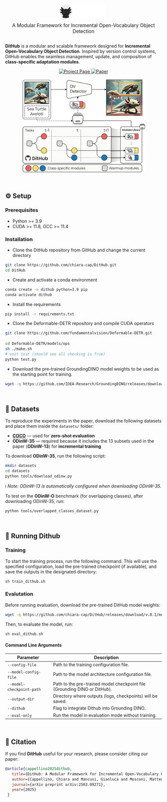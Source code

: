 <p align="center">
  <img src=".asset/dithub_logo.png" alt="DitHub Logo" width="150" style="vertical-align: middle;"/> &nbsp;
</p>


<p align="center">
  <span style="font-size: 1.1em;">A Modular Framework for Incremental Open-Vocabulary Object Detection</span>
</p>


##

**DitHub** is a modular and scalable framework designed for **Incremental Open-Vocabulary Object Detection**. Inspired by version control systems, DitHub enables the seamless management, update, and composition of **class-specific adaptation modules**.


<p align="center">
  <a href="https://aimagelab.github.io/DitHub">
    <img alt="Project Page" src="https://img.shields.io/badge/Project-Page-blue?style=flat&logo=github">
  </a>
  <a href="https://arxiv.org/abs/2503.09271">
    <img alt="Paper" src="https://img.shields.io/badge/arXiv-2503.09271-B31B1B?style=flat&logo=arxiv">
  </a>
  <br><br>
  <img src=".asset/intro.png" alt="DitHub Overview" width="400"/>
</p>


<br>

## ⚙️ Setup

### Prerequisites

- Python >= 3.9
- CUDA >= 11.8, GCC >= 11.4

### Installation

- Clone the DitHub repository from GitHub and change the current directory
```bash
git clone https://github.com/chiara-cap/DitHub.git
cd DitHub
```

- Create and activate a conda environment
```bash
conda create -n dithub python=3.9 pip
conda activate dithub
```

- Install the requirements
```bash
pip install -r requirements.txt
```

- Clone the Deformable-DETR repository and compile CUDA operators
```bash
git clone https://github.com/fundamentalvision/Deformable-DETR.git

cd Deformable-DETR/models/ops
sh ./make.sh
# unit test (should see all checking is True)
python test.py
```

- Download the pre-trained GroundingDINO model weights to be used as the starting point for training.
```bash
wget -q https://github.com/IDEA-Research/GroundingDINO/releases/download/v0.1.0-alpha/groundingdino_swint_ogc.pth
```

<br>

## 📁 Datasets
To reproduce the experiments in the paper, download the following datasets and place them inside the `datasets/` folder:

- [**COCO**](https://cocodataset.org/#download) — used for **zero-shot evaluation**  
- **ODinW-35** — required because it includes the 13 subsets used in the paper (**ODinW-13**) for **incremental training**

To download **ODinW-35**, run the following script:
```bash
mkdir datasets
cd datasets
python tools/download_odinw.py
```

ℹ️ *Note: ODinW-13 is automatically configured when downloading ODinW-35.*


To test on the **ODinW-O** benchmark (for overlapping classes), after downloading ODinW-35, run:
```bash
python tools/overlapped_classes_dataset.py
```

<br>

## 🚀 Running Dithub

### Training
To start the training process, run the following command. This will use the specified configuration, load the pre-trained checkpoint (if available), and save the outputs in the designated directory:

```bash
sh train_dithub.sh
```

### Evalutation
Before running evaluation, download the pre-trained DitHub model weights:
```bash
wget -q https://github.com/chiara-cap/DitHub/releases/download/v.0.1/model_final.pth
```

Then, to evaluate the model, run:
```bash
sh eval_dithub.sh
```

#### Command Line Arguments
| Parameter                  | Description |
|-----------------------------|-------------|
| `--config-file`             | Path to the training configuration file. |
| `--model-config-file`       | Path to the model architecture configuration file. |
| `--model-checkpoint-path`   | Path to the pre-trained model checkpoint file (Grounding DINO or DitHub). |
| `--output-dir`              | Directory where outputs (logs, checkpoints) will be saved. |
| `--dithub`                  | Flag to integrate Dithub into Grounding DINO. |
| `--eval-only`               | Run the model in evaluation mode without training. |

<br>

## 📜 Citation

If you find **DitHub** useful for your research, please consider citing our paper:

```bibtex
@article{cappellino2025dithub,
   title={DitHub: A Modular Framework for Incremental Open-Vocabulary Object Detection},
   author={Cappellino, Chiara and Mancusi, Gianluca and Mosconi, Matteo and Porrello, Angelo and Calderara, Simone and Cucchiara, Rita},
   journal={arXiv preprint arXiv:2503.09271},
   year={2025}
 }

